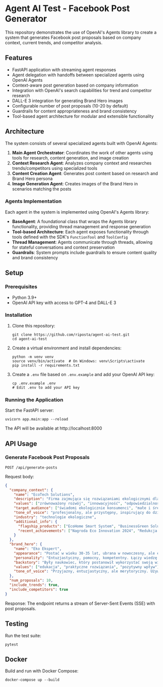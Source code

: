 # Agent AI Test - Facebook Post Generator

This repository demonstrates the use of OpenAI's Agents library to create a system that generates Facebook post proposals based on company context, current trends, and competitor analysis.

## Features

- FastAPI application with streaming agent responses
- Agent delegation with handoffs between specialized agents using OpenAI Agents
- Context-aware post generation based on company information
- Integration with OpenAI's search capabilities for trend and competitor research
- DALL-E 3 integration for generating Brand Hero images
- Configurable number of post proposals (10-20 by default)
- Guardrails for content appropriateness and brand consistency
- Tool-based agent architecture for modular and extensible functionality

## Architecture

The system consists of several specialized agents built with OpenAI Agents:

1. **Main Agent Orchestrator**: Coordinates the work of other agents using tools for research, content generation, and image creation
2. **Context Research Agent**: Analyzes company context and researches trends/competitors using specialized tools
3. **Content Creation Agent**: Generates post content based on research and Brand Hero persona
4. **Image Generation Agent**: Creates images of the Brand Hero in scenarios matching the posts

### Agents Implementation

Each agent in the system is implemented using OpenAI's Agents library:

- **BaseAgent**: A foundational class that wraps the Agents library functionality, providing thread management and response generation
- **Tool-based Architecture**: Each agent exposes functionality through tools defined with the SDK's `FunctionTool` and `ToolConfig`
- **Thread Management**: Agents communicate through threads, allowing for stateful conversations and context preservation
- **Guardrails**: System prompts include guardrails to ensure content quality and brand consistency

## Setup

### Prerequisites

- Python 3.9+
- OpenAI API key with access to GPT-4 and DALL-E 3

### Installation

1. Clone this repository:
   ```
   git clone https://github.com/riposta/agent-ai-test.git
   cd agent-ai-test
   ```

2. Create a virtual environment and install dependencies:
   ```
   python -m venv venv
   source venv/bin/activate  # On Windows: venv\Scripts\activate
   pip install -r requirements.txt
   ```

3. Create a `.env` file based on `.env.example` and add your OpenAI API key:
   ```
   cp .env.example .env
   # Edit .env to add your API key
   ```

### Running the Application

Start the FastAPI server:
```
uvicorn app.main:app --reload
```

The API will be available at http://localhost:8000

## API Usage

### Generate Facebook Post Proposals

```
POST /api/generate-posts
```

Request body:
```json
{
  "company_context": {
    "name": "EcoTech Solutions",
    "description": "Firma zajmująca się rozwiązaniami ekologicznymi dla biznesu i domu",
    "values": ["zrównoważony rozwój", "innowacyjność", "odpowiedzialność społeczna"],
    "target_audience": ["świadomi ekologicznie konsumenci", "małe i średnie firmy", "instytucje publiczne"],
    "tone_of_voice": "profesjonalny, ale przystępny, inspirujący do działania",
    "industry": "technologie ekologiczne",
    "additional_info": {
      "flagship_products": ["EcoHome Smart System", "BusinessGreen Solutions", "EcoAudit"],
      "recent_achievements": ["Nagroda Eco Innovation 2024", "Redukcja śladu węglowego o 30% w ostatnim roku"]
    }
  },
  "brand_hero": {
    "name": "Eko Ekspert",
    "appearance": "Postać w wieku 30-35 lat, ubrana w nowoczesny, ale ekologiczny strój w odcieniach zieleni i błękitu. Ma krótkie, zadbane włosy i przyjazny uśmiech. Często pokazywana w otoczeniu natury lub z gadżetami ekologicznymi.",
    "personality": "Entuzjastyczny, pomocny, kompetentny. Łączy wiedzę eksperta z przystępnym podejściem.",
    "backstory": "Były naukowiec, który postanowił wykorzystać swoją wiedzę do promowania ekologicznych rozwiązań w codziennym życiu.",
    "values": ["edukacja", "praktyczne rozwiązania", "pozytywny wpływ"],
    "tone_of_voice": "Przyjazny, entuzjastyczny, ale merytoryczny. Używa prostego języka do wyjaśniania złożonych koncepcji."
  },
  "num_proposals": 10,
  "include_trends": true,
  "include_competitors": true
}
```

Response:
The endpoint returns a stream of Server-Sent Events (SSE) with post proposals.

## Testing

Run the test suite:
```
pytest
```

## Docker

Build and run with Docker Compose:
```
docker-compose up --build
